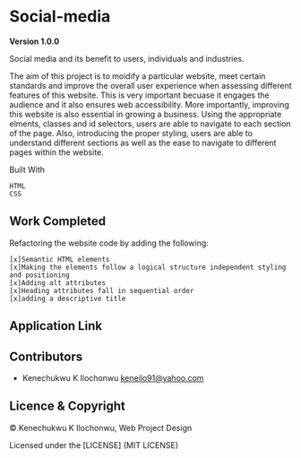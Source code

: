# Social-media 

**Version 1.0.0**

Social media and its benefit to users, individuals and industries.

The aim of this project is to moidify a particular website, meet certain standards and improve the overall user experience when assessing different features of this website. This is very important becuase it engages the audience and it also ensures web accessibility. More importantly, improving this website is also essential in growing a business. Using the appropriate elments, classes and id selectors, users are able to navigate to each section of the page. Also, introducing the proper styling, users are able to understand different sections as well as the ease to navigate to different pages within the website.


Built With

    HTML
    CSS


## Work Completed

Refactoring the website code by adding the following:

    [x]Semantic HTML elements
    [x]Making the elements follow a logical structure independent styling and positioning
    [x]Adding alt attributes
    [x]Heading attributes fall in sequential order
    [x]adding a descriptive title


## Application Link





## Contributors

- Kenechukwu K Ilochonwu <keneilo91@yahoo.com>


## Licence & Copyright


© Kenechukwu K Ilochonwu, Web Project Design


Licensed under the [LICENSE] (MIT LICENSE)


